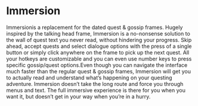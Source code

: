 # Immersion

Immersionis a replacement for the dated quest & gossip frames. Hugely inspired by the talking head frame, Immersion is a no-nonsense solution to the wall of quest text you never read, without hindering your progress. Skip ahead, accept quests and select dialogue options with the press of a single button or simply click anywhere on the frame to pick up the next quest. All your hotkeys are customizable and you can even use number keys to press specific gossip/quest options.Even though you can navigate the interface much faster than the regular quest & gossip frames, Immersion will get you to actually read and understand what’s happening on your questing adventure. Immersion doesn’t take the long route and force you through menus and text. The full immersive experience is there for you when you want it, but doesn’t get in your way when you’re in a hurry.

